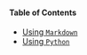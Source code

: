#### Table of Contents

* [Using <code>Markdown</code>](../programming/using-markdown/using-markdown.md)
* [Using <code>Python</code>](../programming/using-markdown/using-markdown.md)
